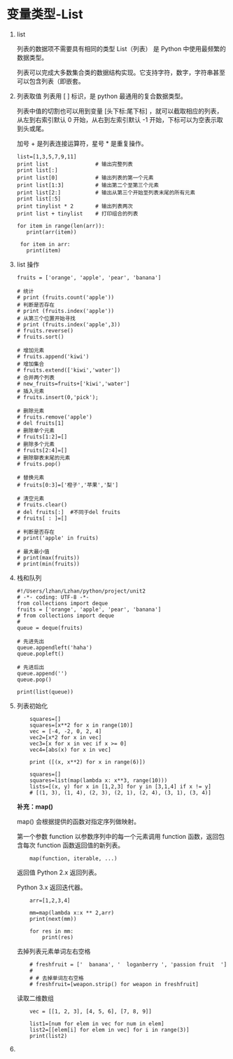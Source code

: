# 变量类型-List
1. list

    列表的数据项不需要具有相同的类型
    List（列表） 是 Python 中使用最频繁的数据类型。
    
    列表可以完成大多数集合类的数据结构实现。它支持字符，数字，字符串甚至可以包含列表（即嵌套。
5. 列表取值
    列表用 [ ] 标识，是 python 最通用的复合数据类型。
    
    列表中值的切割也可以用到变量 [头下标:尾下标] ，就可以截取相应的列表，从左到右索引默认 0 开始，从右到左索引默认 -1 开始，下标可以为空表示取到头或尾。
    
    加号 + 是列表连接运算符，星号 * 是重复操作。
    
    ```
    list=[1,3,5,7,9,11]
    print list               # 输出完整列表
    print list[:]
    print list[0]            # 输出列表的第一个元素
    print list[1:3]          # 输出第二个至第三个元素 
    print list[2:]           # 输出从第三个开始至列表末尾的所有元素
    print list[:5]
    print tinylist * 2       # 输出列表两次
    print list + tinylist    # 打印组合的列表
    
    for item in range(len(arr)):   
	   print(arr(item))        
	
	 for item in arr:   
	   print(item)               
    ```
2. list 操作

    ```
    fruits = ['orange', 'apple', 'pear', 'banana']

    # 统计
    # print (fruits.count('apple'))
    # 判断是否存在
    # print (fruits.index('apple'))
    # 从第三个位置开始寻找
    # print (fruits.index('apple',3))
    # fruits.reverse()
    # fruits.sort()
    
    # 增加元素
    # fruits.append('kiwi')
    # 增加集合
    # fruits.extend(['kiwi','water'])
    # 合并两个列表
    # new_fruits=fruits+['kiwi','water']
    # 插入元素
    # fruits.insert(0,'pick');
    
    # 删除元素
    # fruits.remove('apple')
    # del fruits[1]
    # 删除单个元素
    # fruits[1:2]=[]
    # 删除多个元素
    # fruits[2:4]=[]
    # 删除聊表末尾的元素
    # fruits.pop()
    
    # 替换元素
    # fruits[0:3]=['橙子','苹果','梨']
    
    # 清空元素
    # fruits.clear()
    # del fruits[:]  #不同于del fruits
    # fruits[ : ]=[]
    
    # 判断是否存在
    # print('apple' in fruits)
    
    # 最大最小值
    # print(max(fruits))
    # print(min(fruits))    
    ```
    
3. 栈和队列
    
    ```
    #!/Users/lzhan/Lzhan/python/project/unit2
    # -*- coding: UTF-8 -*-
    from collections import deque
    fruits = ['orange', 'apple', 'pear', 'banana']
    # from collections import deque
    #
    queue = deque(fruits)
    
    # 先进先出
    queue.appendleft('haha')
    queue.popleft()
    
    # 先进后出
    queue.append('')
    queue.pop()
    
    print(list(queue))
    ```

4. 列表初始化

    ```
        squares=[]
        squares=[x**2 for x in range(10)]
        vec = [-4, -2, 0, 2, 4]
        vec2=[x*2 for x in vec]
        vec3=[x for x in vec if x >= 0]
        vec4=[abs(x) for x in vec]
        
        print ([(x, x**2) for x in range(6)])
    ```
    
    ```
        squares=[]
        squares=list(map(lambda x: x**3, range(10)))
        lists=[(x, y) for x in [1,2,3] for y in [3,1,4] if x != y]
        # [(1, 3), (1, 4), (2, 3), (2, 1), (2, 4), (3, 1), (3, 4)]
    ```
    **补充：map()**
    
    map() 会根据提供的函数对指定序列做映射。

    第一个参数 function 以参数序列中的每一个元素调用 function 函数，返回包含每次 function 函数返回值的新列表。
    
    
    ```
        map(function, iterable, ...)
    ```
    
    返回值
    Python 2.x 返回列表。
    
    Python 3.x 返回迭代器。
    
    ```
        arr=[1,2,3,4]

        mm=map(lambda x:x ** 2,arr)
        print(next(mm))
        
        for res in mm:
            print(res)

    ```
    去掉列表元素单词左右空格
    
    
    ```
        # freshfruit = ['  banana', '  loganberry ', 'passion fruit  ']
        #
        # # 去掉单词左右空格
        # freshfruit=[weapon.strip() for weapon in freshfruit]
    ```
    
    读取二维数组
    
    ```
        vec = [[1, 2, 3], [4, 5, 6], [7, 8, 9]]

        list1=[num for elem in vec for num in elem]
        list2=[[elem[i] for elem in vec] for i in range(3)]
        print(list2)
    ```
5. 

